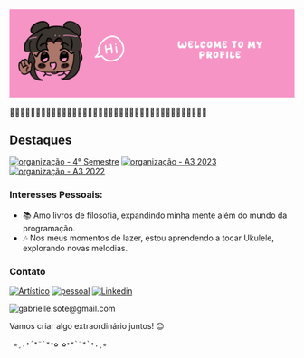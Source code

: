 <img src="https://raw.githubusercontent.com/gabriellesote/gabriellesote/main/banner-image/clean.png"> 
 
🌷🌹🌸🌼🌻🌺🌷🌹🌸🌼🌻🌺🌷🌹🌸🌼🌻🌺🌷🌹🌸🌼🌻🌺🌷🌹🌸🌼🌻🌺🌷🌹🌸🌼🌻🌺🌷🌹 
                          
## Destaques

[![organização - 4° Semestre](https://img.shields.io/badge/organização-4°_Semestre-important?style=for-the-badge&logo=github)](https://github.com/S4-2024)
[![organização - A3 2023](https://img.shields.io/badge/organização-A3_2023-green?style=for-the-badge&logo=github)](https://github.com/A3-2023)
[![organização - A3 2022](https://img.shields.io/badge/organização-A3_2022-yellow?style=for-the-badge&logo=github)](https://github.com/Calvao-Bueno)

### Interesses Pessoais:
- 📚 Amo livros de filosofia, expandindo minha mente além do mundo da programação.
- 🎶 Nos meus momentos de lazer, estou aprendendo a tocar Ukulele, explorando novas melodias.

### Contato

[![Artístico](https://img.shields.io/badge/Artístico-833AB4?style=for-the-badge&logo=instagram)](https://www.instagram.com/ga_baralou/)
[![pessoal](https://img.shields.io/badge/pessoal-5B51D8?style=for-the-badge&logo=instagram)](https://www.instagram.com/gabi.sote/)
[![Linkedin](https://img.shields.io/badge/Linkedin-0e76a8?style=for-the-badge&logo=linkedin)](https://www.linkedin.com/in/gabrielle-teixeira-a9624329a/)


![gabrielle.sote@gmail.com](https://img.shields.io/badge/gabrielle.sote%40gmail.com-black?style=for-the-badge&logo=gmail&logoColor=red)

Vamos criar algo extraordinário juntos! 😊


```  ✯¸.•´*¨`*•✿ ✿•*`¨*`•.¸✯ ```


<!---
gabriellesote/gabriellesote is a ✨ special ✨ repository because its `README.md` (this file) appears on your GitHub profile.
You can click the Preview link to take a look at your changes.
